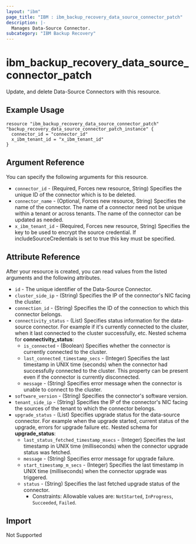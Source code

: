 ```yaml
---
layout: "ibm"
page_title: "IBM : ibm_backup_recovery_data_source_connector_patch"
description: |-
  Manages Data-Source Connector.
subcategory: "IBM Backup Recovery"
---
```


# ibm_backup_recovery_data_source_connector_patch

Update, and delete Data-Source Connectors with this resource.

## Example Usage

```hcl
resource "ibm_backup_recovery_data_source_connector_patch" "backup_recovery_data_source_connector_patch_instance" {
  connector_id = "connector_id"
  x_ibm_tenant_id = "x_ibm_tenant_id"
}
```

## Argument Reference

You can specify the following arguments for this resource.

* `connector_id` - (Required, Forces new resource, String) Specifies the unique ID of the connector which is to be deleted.
* `connector_name` - (Optional, Forces new resource, String) Specifies the name of the connector. The name of a connector need not be unique within a tenant or across tenants. The name of the connector can be updated as needed.
* `x_ibm_tenant_id` - (Required, Forces new resource, String) Specifies the key to be used to encrypt the source credential. If includeSourceCredentials is set to true this key must be specified.

## Attribute Reference

After your resource is created, you can read values from the listed arguments and the following attributes.

* `id` - The unique identifier of the Data-Source Connector.
* `cluster_side_ip` - (String) Specifies the IP of the connector's NIC facing the cluster.
* `connection_id` - (String) Specifies the ID of the connection to which this connector belongs.
* `connectivity_status` - (List) Specifies status information for the data-source connector. For example if it's currently connected to the cluster, when it last connected to the cluster successfully, etc.
Nested schema for **connectivity_status**:
	* `is_connected` - (Boolean) Specifies whether the connector is currently connected to the cluster.
	* `last_connected_timestamp_secs` - (Integer) Specifies the last timestamp in UNIX time (seconds) when the connector had successfully connected to the cluster. This property can be present even if the connector is currently disconnected.
	* `message` - (String) Specifies error message when the connector is unable to connect to the cluster.
* `software_version` - (String) Specifies the connector's software version.
* `tenant_side_ip` - (String) Specifies the IP of the connector's NIC facing the sources of the tenant to which the connector belongs.
* `upgrade_status` - (List) Specifies upgrade status for the data-source connector. For example when the upgrade started, current status of the upgrade, errors for upgrade failure etc.
Nested schema for **upgrade_status**:
	* `last_status_fetched_timestamp_msecs` - (Integer) Specifies the last timestamp in UNIX time (milliseconds) when the connector upgrade status was fetched.
	* `message` - (String) Specifies error message for upgrade failure.
	* `start_timestamp_m_secs` - (Integer) Specifies the last timestamp in UNIX time (milliseconds) when the connector upgrade was triggered.
	* `status` - (String) Specifies the last fetched upgrade status of the connector.
	  * Constraints: Allowable values are: `NotStarted`, `InProgress`, `Succeeded`, `Failed`.


## Import
Not Supported
